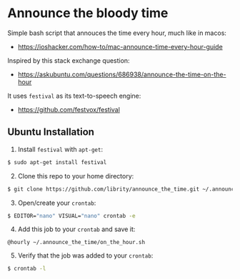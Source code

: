 # Announce the bloody time

Simple bash script that annouces the time every hour, much like in macos:

- https://ioshacker.com/how-to/mac-announce-time-every-hour-guide

Inspired by this stack exchange question:

- https://askubuntu.com/questions/686938/announce-the-time-on-the-hour

It uses `festival` as its text-to-speech engine:

- https://github.com/festvox/festival

## Ubuntu Installation

1. Install `festival` with `apt-get`:

```bash
$ sudo apt-get install festival
```

2. Clone this repo to your home directory:

```bash
$ git clone https://github.com/librity/announce_the_time.git ~/.announce_the_time
```

3. Open/create your `crontab`:

```bash
$ EDITOR="nano" VISUAL="nano" crontab -e
```

4. Add this job to your `crontab` and save it:

```cron
@hourly ~/.announce_the_time/on_the_hour.sh
```

5. Verify that the job was added to your `crontab`:

```bash
$ crontab -l
```
